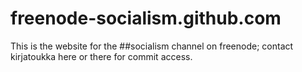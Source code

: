 freenode-socialism.github.com
=============================

This is the website for the ##socialism channel on freenode; contact kirjatoukka here or there for commit access.
